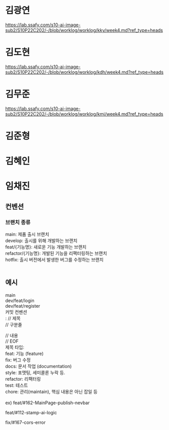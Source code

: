 # 김광연
https://lab.ssafy.com/s10-ai-image-sub2/S10P22C202/-/blob/worklog/worklog/kky/week4.md?ref_type=heads




# 김도현
https://lab.ssafy.com/s10-ai-image-sub2/S10P22C202/-/blob/worklog/worklog/kdh/week4.md?ref_type=heads




# 김무준
https://lab.ssafy.com/s10-ai-image-sub2/S10P22C202/-/blob/worklog/worklog/kmj/week4.md?ref_type=heads





# 김준형






# 김혜인








# 임채진





















## 컨벤션
### 브랜치 종류
main: 제품 출시 브랜치<br>
develop: 출시를 위해 개발하는 브랜치<br>
feat/{기능명}: 새로운 기능 개발하는 브랜치<br>
refactor/{기능명}: 개발된 기능을 리팩터링하는 브랜치<br>
hotfix: 출시 버전에서 발생한 버그를 수정하는 브랜치<br>
<br>
## 예시
main<br>
dev/feat/login<br>
dev/feat/register<br>
커밋 컨벤션<br>
<type><is breakchange>: <subject> // 제목<br>
<BLANK LINE> // 구분줄<br>
<body>       // 내용<br>
<BLANK LINE> // EOF<br>
제목 타입: <type><br>
feat: 기능 (feature)<br>
fix: 버그 수정<br>
docs: 문서 작업 (documentation)<br>
style: 포맷팅, 세미콜론 누락 등.<br>
refactor: 리팩터링<br>
test: 테스트<br>
chore: 관리(maintain), 핵심 내용은 아닌 잡일 등<br>
<br>
ex) feat/#162-MainPage-publish-nevbar<br>

feat/#112-stamp-ai-logic<br>

fix/#167-cors-error<br>
